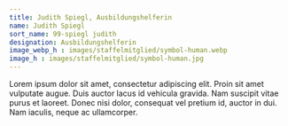 ```yaml
---
title: Judith Spiegl, Ausbildungshelferin
name: Judith Spiegl
sort_name: 99-spiegl judith
designation: Ausbildungshelferin
image_webp_h : images/staffelmitglied/symbol-human.webp
image_h : images/staffelmitglied/symbol-human.jpg
---
```


Lorem ipsum dolor sit amet, consectetur adipiscing elit. Proin sit amet vulputate augue. Duis auctor lacus id vehicula gravida. Nam suscipit vitae purus et laoreet.
Donec nisi dolor, consequat vel pretium id, auctor in dui. Nam iaculis, neque ac ullamcorper.